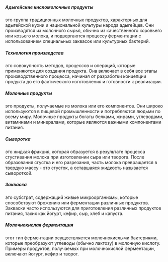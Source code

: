##### Адыгейские кисломолочные продукты
это группа традиционных молочных продуктов, характерных для адыгейской кухни и национальной культуры народа адыгейцев. Они производятся из молочного сырья, обычно из качественного коровьего или козьего молока, и подвергаются процессу ферментации с использованием специальных заквасок или культурных бактерий.
##### Технология производства
это совокупность методов, процессов и операций, которые применяются для создания продукта. Она включает в себя все этапы производственного процесса, начиная от разработки концепции продукта до его фактического изготовления и готовности к реализации.
##### Молочные продукты 
это продукты, получаемые из молока или его компонентов. Они широко используются в пищевой промышленности и потребляются людьми по всему миру. Молочные продукты богаты белками, жирами, углеводами, витаминами и минералами, которые являются важными компонентами питания.
##### Сыворотка 
это жидкая фракция, которая образуется в результате процесса сгустивания молока при изготовлении сыра или творога. После образования сгустка и его разрезания, часть молока превращается в твердую массу - это сгусток, а оставшаяся жидкость называется сывороткой.
##### Закваска 
это субстрат, содержащий живые микроорганизмы, которые способствуют брожению или ферментации различных продуктов. Закваски часто используются для приготовления различных продуктов питания, таких как йогурт, кефир, сыр, хлеб и капуста.
##### Молочнокислая ферментация 
этот тип ферментации осуществляется молочнокислыми бактериями, которые преобразуют углеводы (обычно лактозу) в молочную кислоту. Примеры продуктов, получаемых при молочнокислой ферментации, включают йогурт, кефир и творог.
